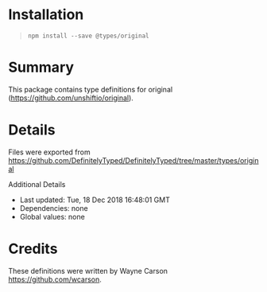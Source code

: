 # Installation
> `npm install --save @types/original`

# Summary
This package contains type definitions for original (https://github.com/unshiftio/original).

# Details
Files were exported from https://github.com/DefinitelyTyped/DefinitelyTyped/tree/master/types/original

Additional Details
 * Last updated: Tue, 18 Dec 2018 16:48:01 GMT
 * Dependencies: none
 * Global values: none

# Credits
These definitions were written by Wayne Carson <https://github.com/wcarson>.
